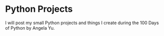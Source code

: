 <H1>Python Projects</H1>
I will post my small Python projects and things I create during the 100 Days of Python by Angela Yu.

